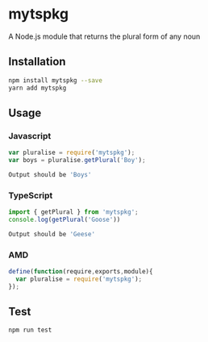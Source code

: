 # mytspkg
A Node.js module that returns the plural form of any noun
## Installation 
```sh
npm install mytspkg --save
yarn add mytspkg
```
## Usage
### Javascript
```javascript
var pluralise = require('mytspkg');
var boys = pluralise.getPlural('Boy');
```
```sh
Output should be 'Boys'
```
### TypeScript
```typescript
import { getPlural } from 'mytspkg';
console.log(getPlural('Goose'))
```
```sh
Output should be 'Geese'
```
### AMD
```javascript
define(function(require,exports,module){
  var pluralise = require('mytspkg');
});
```
## Test 
```sh
npm run test
```
